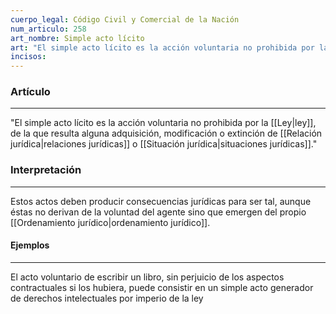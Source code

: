 ```yaml
---
cuerpo_legal: Código Civil y Comercial de la Nación
num_articulo: 258
art_nombre: Simple acto lícito
art: "El simple acto lícito es la acción voluntaria no prohibida por la ley, de la que resulta alguna adquisición, modificación o extinción de relaciones o situaciones jurídicas."
incisos: 
---
```

### Artículo
---
"El simple acto lícito es la acción voluntaria no prohibida por la [[Ley|ley]], de la que resulta alguna adquisición, modificación o extinción de [[Relación jurídica|relaciones jurídicas]] o [[Situación jurídica|situaciones jurídicas]]."


### Interpretación
---
Estos actos deben producir consecuencias jurídicas para ser tal, aunque éstas no derivan de la voluntad del agente sino que emergen del propio [[Ordenamiento jurídico|ordenamiento jurídico]].

#### Ejemplos
---
El acto voluntario de escribir un libro, sin perjuicio de los aspectos contractuales si los hubiera, puede consistir en un simple acto generador de derechos intelectuales por imperio de la ley